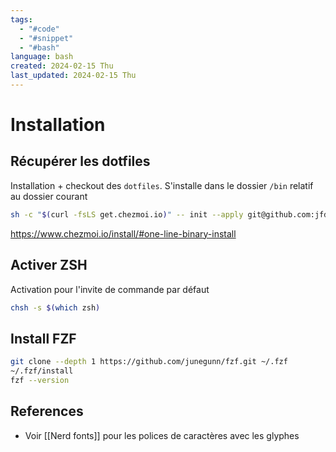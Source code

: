 ```yaml
---
tags:
  - "#code"
  - "#snippet"
  - "#bash"
language: bash
created: 2024-02-15 Thu
last_updated: 2024-02-15 Thu
---
```

# Installation
##  Récupérer les dotfiles
Installation + checkout des `dotfiles`. S'installe dans le dossier `/bin` relatif au dossier courant
```bash
sh -c "$(curl -fsLS get.chezmoi.io)" -- init --apply git@github.com:jfdion/dotfiles.git
```
https://www.chezmoi.io/install/#one-line-binary-install

## Activer ZSH
Activation pour l'invite de commande par défaut
```bash
chsh -s $(which zsh)
```

## Install FZF
```bash
git clone --depth 1 https://github.com/junegunn/fzf.git ~/.fzf
~/.fzf/install
fzf --version
```
## References
* Voir [[Nerd fonts]] pour les polices de caractères avec les glyphes